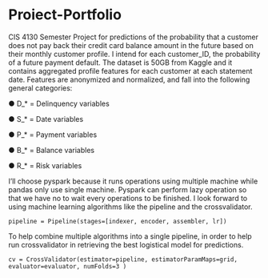 # Proiect-Portfolio
CIS 4130 Semester Project for predictions of the probability that a customer does not pay back their credit card balance amount in the future based on their monthly customer profile. I intend for each customer_ID, the probability of a future payment default. The dataset is 50GB from Kaggle and it contains aggregated profile features for each customer at each statement date. Features are anonymized and normalized, and fall into the following general categories:

●	D_* = Delinquency variables

●	S_* = Date variables

●	P_* = Payment variables

●	B_* = Balance variables

●	R_* = Risk variables

I’ll choose pyspark because it runs operations using multiple machine while pandas only use single machine. Pyspark can perform lazy operation so that we have no to wait every operations to be finished. I look forward to using machine learning algorithms like the pipeline and the crossvalidator.
    
    pipeline = Pipeline(stages=[indexer, encoder, assembler, lr])
To help combine multiple algorithms into a single pipeline, in order to help run crossvalidator in retrieving the best logistical model for predictions.
    
    cv = CrossValidator(estimator=pipeline, estimatorParamMaps=grid, evaluator=evaluator, numFolds=3 )
